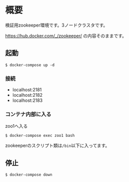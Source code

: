 # 概要

検証用zookeeper環境です。3ノードクラスタです。

https://hub.docker.com/_/zookeeper/ の内容そのままです。

## 起動
```
$ docker-compose up -d
```

### 接続

- localhost:2181
- localhost:2182
- localhost:2183

### コンテナ内部に入る
zoo1へ入る
```
$ docker-compose exec zoo1 bash
```

zookeeperのスクリプト類は`/bin`以下に入ってます。

## 停止
```
$ docker-compose down
```

